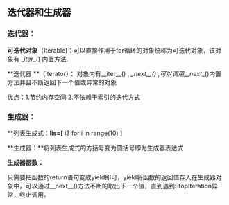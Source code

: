 ## 迭代器和生成器

### 迭代器：

**可迭代对象**（Iterable)：可以直接作用于for循环的对象统称为可迭代对象，该对象有 \__iter__() 内置方法.

**迭代器 **（iterator）： 对象内有\_\_iter\_\_()  ,  _\_next\_\_()  ,可以调用\_\_next__()内置方法并且不断返回下一个值或异常的对象

优点：1.节约内存空间  2.不依赖于索引的迭代方式



###  生成器：

**列表生成式：**lis=[ i**3 for i in range(10) ]

**生成器：**将列表生成式的方括号变为圆括号即为生成器表达式

**生成器函数：**

只需要把函数的return语句变成yield即可，yield将函数的返回值存入在生成器对象中，可以通过__next__()方法不断的取出下一个值，直到遇到StopIteration异常，终止调用。

